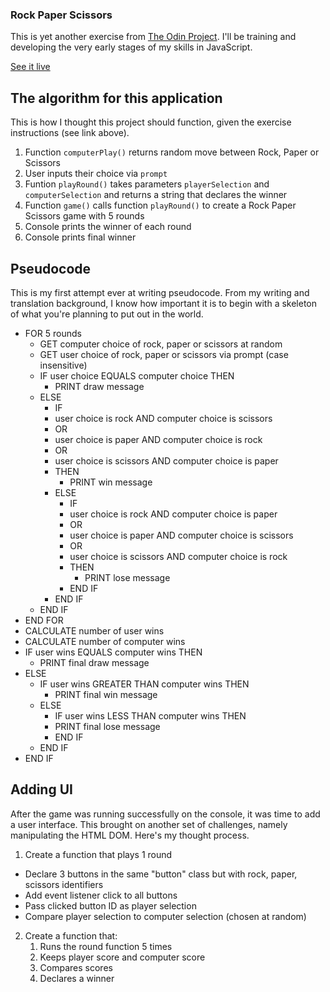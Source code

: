### Rock Paper Scissors

This is yet another exercise from [The Odin Project](https://www.theodinproject.com/lessons/foundations-rock-paper-scissors). I'll be training and developing the very early stages of my skills in JavaScript.

[See it live](https://mtmoss.github.io/Rock-Paper-Scissors/)

## The algorithm for this application

This is how I thought this project should function, given the exercise instructions (see link above).

1. Function `computerPlay()` returns random move between Rock, Paper or Scissors
2. User inputs their choice via `prompt`
2. Funtion `playRound()` takes parameters `playerSelection` and `computerSelection` and returns a string that declares the winner
3. Function `game()` calls function `playRound()` to create a Rock Paper Scissors game with 5 rounds
4. Console prints the winner of each round
5. Console prints final winner

## Pseudocode

This is my first attempt ever at writing pseudocode. From my writing and translation background, I know how important it is to begin with a skeleton of what you're planning to put out in the world.

- FOR 5 rounds
    - GET computer choice of rock, paper or scissors at random
    - GET user choice of rock, paper or scissors via prompt (case insensitive)
    - IF user choice EQUALS computer choice THEN
        - PRINT draw message
    - ELSE
        - IF
        - user choice is rock AND computer choice is scissors
        - OR
        - user choice is paper AND computer choice is rock
        - OR
        - user choice is scissors AND computer choice is paper
        - THEN
            - PRINT win message
        - ELSE
            - IF
            - user choice is rock AND computer choice is paper
            - OR
            - user choice is paper AND computer choice is scissors
            - OR
            - user choice is scissors AND computer choice is rock
            - THEN
                - PRINT lose message
            - END IF
        - END IF
    - END IF
- END FOR
- CALCULATE number of user wins
- CALCULATE number of computer wins
- IF user wins EQUALS computer wins THEN
    - PRINT final draw message
- ELSE
    - IF user wins GREATER THAN computer wins THEN
        - PRINT final win message
    - ELSE
        - IF user wins LESS THAN computer wins THEN
        - PRINT final lose message
        - END IF
    - END IF
- END IF

## Adding UI

After the game was running successfully on the console, it was time to add a user interface. This brought on another set of challenges, namely manipulating the HTML DOM. Here's my thought process.

1. Create a function that plays 1 round
- Declare 3 buttons in the same "button" class but with rock, paper, scissors identifiers
- Add event listener click to all buttons
- Pass clicked button ID as player selection
- Compare player selection to computer selection (chosen at random)

2. Create a function that:
    1. Runs the round function 5 times
    2. Keeps player score and computer score
    3. Compares scores
    4. Declares a winner